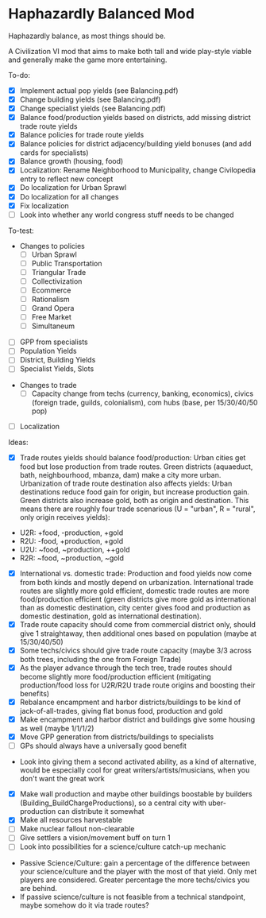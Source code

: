 # Haphazardly Balanced Mod

Haphazardly balance, as most things should be.

A Civilization VI mod that aims to make both tall and wide play-style viable and generally make the game more entertaining.

To-do:
- [x] Implement actual pop yields (see Balancing.pdf)
- [x] Change building yields (see Balancing.pdf)
- [x] Change specialist yields (see Balancing.pdf)
- [x] Balance food/production yields based on districts, add missing district trade route yields
- [x] Balance policies for trade route yields
- [x] Balance policies for district adjacency/building yield bonuses (and add cards for specialists)
- [x] Balance growth (housing, food)
- [x] Localization: Rename Neighborhood to Municipality, change Civilopedia entry to reflect new concept
- [x] Do localization for Urban Sprawl
- [x] Do localization for all changes
- [x] Fix localization
- [ ] Look into whether any world congress stuff needs to be changed

To-test:
- Changes to policies
  - [ ] Urban Sprawl
  - [ ] Public Transportation
  - [ ] Triangular Trade
  - [ ] Collectivization
  - [ ] Ecommerce
  - [ ] Rationalism
  - [ ] Grand Opera
  - [ ] Free Market
  - [ ] Simultaneum
- [ ] GPP from specialists
- [ ] Population Yields
- [ ] District, Building Yields
- [ ] Specialist Yields, Slots
- Changes to trade
  - [ ] Capacity change from techs (currency, banking, economics), civics (foreign trade, guilds, colonialism), com hubs (base, per 15/30/40/50 pop)
- [ ] Localization

Ideas:
- [x] Trade routes yields should balance food/production: Urban cities get food but lose production from trade routes. Green districts (aquaeduct, bath, neighbourhood, mbanza, dam) make a city more urban. Urbanization of trade route destination also affects yields: Urban destinations reduce food gain for origin, but increase production gain. Green districts also increase gold, both as origin and destination. This means there are roughly four trade scenarious (U = "urban", R = "rural", only origin receives yields):
 - U2R: +food, -production,  +gold
 - R2U: -food, +production,  +gold
 - U2U: ~food, ~production, ++gold
 - R2R: ~food, ~production,  ~gold
- [x] International vs. domestic trade: Production and food yields now come from both kinds and mostly depend on urbanization. International trade routes are slightly more gold efficient, domestic trade routes are more food/production efficient (green districts give more gold as international than as domestic destination, city center gives food and production as domestic destination, gold as international destination).
- [x] Trade route capacity should come from commercial district only, should give 1 straightaway, then additional ones based on population (maybe at 15/30/40/50)
- [x] Some techs/civics should give trade route capacity (maybe 3/3 across both trees, including the one from Foreign Trade)
- [x] As the player advance through the tech tree, trade routes should become slightly more food/production efficient (mitigating production/food loss for U2R/R2U trade route origins and boosting their benefits)
- [x] Rebalance encampment and harbor districts/buildings to be kind of jack-of-all-trades, giving flat bonus food, production and gold
- [x] Make encampment and harbor district and buildings give some housing as well (maybe 1/1/1/2)
- [x] Move GPP generation from districts/buildings to specialists
- [ ] GPs should always have a universally good benefit
 - Look into giving them a second activated ability, as a kind of alternative, would be especially cool for great writers/artists/musicians, when you don't want the great work
- [x] Make wall production and maybe other buildings boostable by builders (Building_BuildChargeProductions), so a central city with uber-production can distribute it somewhat
- [x] Make all resources harvestable
- [ ] Make nuclear fallout non-clearable
- [ ] Give settlers a vision/movement buff on turn 1
- [ ] Look into possibilities for a science/culture catch-up mechanic
 - Passive Science/Culture: gain a percentage of the difference between your science/culture and the player with the most of that yield. Only met players are considered. Greater percentage the more techs/civics you are behind.
 - If passive science/culture is not feasible from a technical standpoint, maybe somehow do it via trade routes?
